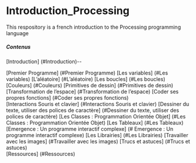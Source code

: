 # Introduction_Processing
This respository is a french introduction to the Processing programming language


##### Contenus
[Introduction] (#Introduction)--

[Premier Programme] (#Premier Programme)
[Les variables] (#Les variables)
[L’aléatoire] (#L’aléatoire)
[Les boucles] (#Les boucles)
[Couleurs] (#Couleurs)
[Primitives de dessin] (#Primitives de dessin)
[Transformation de l’espace] (#Transformation de l’espace)
[Coder ses propres fonctions] (#Coder ses propres fonctions)	
[Interactions Souris et clavier] (#Interactions Souris et clavier)
[Dessiner du texte, utiliser des polices de caractère] (#Dessiner du texte, utiliser des polices de caractère)
[Les Classes : Programmation Orientée Objet] (#Les Classes : Programmation Orientée Objet)
[Les Tableaux] (#Les Tableaux)
[Emergence : Un programme interactif complexe] (# Emergence : Un programme interactif complexe)
[Les Librairies] (#Les Librairies)
[Travailler avec les images] (#Travailler avec les images)
[Trucs et astuces] (#Trucs et astuces)	
[Ressources] (#Ressources)